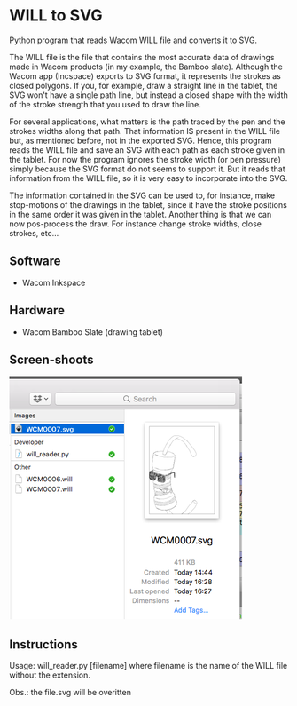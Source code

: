 # WILL to SVG

Python program that reads Wacom WILL file and converts it to SVG. 

The WILL file is the file that contains the most accurate data of drawings made in Wacom products (in my example, the Bamboo slate). Although the Wacom app (Incspace) exports to SVG format, it represents the strokes as closed polygons. If you, for example, draw a straight line in the tablet, the SVG won't have a single path line, but instead a closed shape with the width of the stroke strength that you used to draw the line. 

For several applications, what matters is the path traced by the pen and the strokes widths along that path. That information IS present in the WILL file but, as mentioned before, not in the exported SVG. Hence, this program reads the WILL file and save an SVG with each path as each stroke given in the tablet. For now the program ignores the stroke width (or pen pressure) simply because the SVG format do not seems to support it. But it reads that information from the WILL file, so it is very easy to incorporate into the SVG.

The information contained in the SVG can be used to, for instance, make stop-motions of the drawings in the tablet, since it have the stroke positions in the same order it was given in the tablet. Another thing is that we can now pos-process the draw. For instance change stroke widths, close strokes, etc...

## Software

- Wacom Inkspace

## Hardware

- Wacom Bamboo Slate (drawing tablet)

## Screen-shoots

![img1](/doc/img1.png?raw=true "img1")

## Instructions

Usage: will_reader.py [filename]
 where filename is the name of the WILL file without the extension.

 Obs.: the file.svg will be overitten
